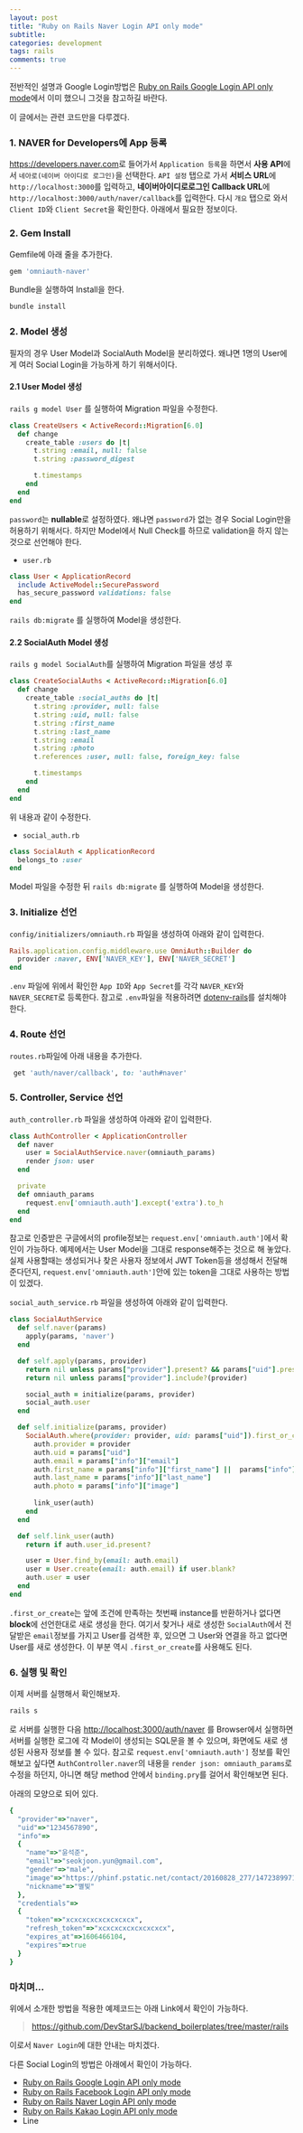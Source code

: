 ```yaml
---
layout: post
title: "Ruby on Rails Naver Login API only mode"
subtitle:  
categories: development
tags: rails
comments: true
---
```


전반적인 설명과 Google Login방법은 [Ruby on Rails Google Login API only mode](https://devstarsj.github.io/development/2020/11/27/rails.google.login.api.only)에서 이미 했으니 그것을 참고하길 바란다.


이 글에서는 관련 코드만을 다루겠다.

### 1. NAVER for Developers에 App 등록

<https://developers.naver.com>로 들어가서 `Application 등록`을 하면서 **사용 API**에서 `네아로(네이버 아이디로 로그인)`을 선택한다. `API 설정` 탭으로 가서 **서비스 URL**에 `http://localhost:3000`를 입력하고, **네이버아이디로로그인 Callback URL**에 `http://localhost:3000/auth/naver/callback`를 입력한다. 다시 `개요` 탭으로 와서 `Client ID`와 `Client Secret`을 확인한다. 아래에서 필요한 정보이다.

### 2. Gem Install

Gemfile에 아래 줄을 추가한다.
```ruby
gem 'omniauth-naver'
```

Bundle을 실행하여 Install을 한다.
```Bash
bundle install
```

### 2. Model 생성

필자의 경우 User Model과 SocialAuth Model을 분리하였다. 왜냐면 1명의 User에게 여러 Social Login을 가능하게 하기 위해서이다.

#### 2.1 User Model 생성

`rails g model User` 를 실행하여 Migration 파일을 수정한다.

```ruby
class CreateUsers < ActiveRecord::Migration[6.0]
  def change
    create_table :users do |t|
      t.string :email, null: false
      t.string :password_digest

      t.timestamps
    end
  end
end
```

`password`는 **nullable**로 설정하였다. 왜냐면 `password`가 없는 경우 Social Login만을 허용하기 위해서다. 하지만 Model에서 Null Check를 하므로 validation을 하지 않는 것으로 선언해야 한다.

- `user.rb`
```ruby
class User < ApplicationRecord
  include ActiveModel::SecurePassword
  has_secure_password validations: false
end
```

`rails db:migrate` 를 실행하여 Model을 생성한다.

#### 2.2 SocialAuth Model 생성

`rails g model SocialAuth`를 실행하여 Migration 파일을 생성 후

```ruby
class CreateSocialAuths < ActiveRecord::Migration[6.0]
  def change
    create_table :social_auths do |t|
      t.string :provider, null: false
      t.string :uid, null: false
      t.string :first_name
      t.string :last_name
      t.string :email
      t.string :photo
      t.references :user, null: false, foreign_key: false

      t.timestamps
    end
  end
end
```

위 내용과 같이 수정한다.

- `social_auth.rb`
```ruby
class SocialAuth < ApplicationRecord
  belongs_to :user
end
```

Model 파일을 수정한 뒤 `rails db:migrate` 를 실행하여 Model을 생성한다.

### 3. Initialize 선언

`config/initializers/omniauth.rb` 파일을 생성하여 아래와 같이 입력한다.

```ruby
Rails.application.config.middleware.use OmniAuth::Builder do
  provider :naver, ENV['NAVER_KEY'], ENV['NAVER_SECRET']
end
```

`.env` 파일에 위에서 확인한 `App ID`와 `App Secret`를 각각 `NAVER_KEY`와 `NAVER_SECRET`로 등록한다. 참고로 `.env`파일을 적용하려면 [dotenv-rails](https://github.com/bkeepers/dotenv)를 설치해야 한다.

### 4. Route 선언

`routes.rb`파일에 아래 내용을 추가한다.

```ruby
 get 'auth/naver/callback', to: 'auth#naver'
```

### 5. Controller, Service 선언

`auth_controller.rb` 파일을 생성하여 아래와 같이 입력한다.

```ruby
class AuthController < ApplicationController
  def naver
    user = SocialAuthService.naver(omniauth_params)
    render json: user
  end

  private
  def omniauth_params
    request.env['omniauth.auth'].except('extra').to_h
  end
end
```

참고로 인증받은 구글에서의 profile정보는 `request.env['omniauth.auth']`에서 확인이 가능하다. 예제에서는 User Model을 그대로 response해주는 것으로 해 놓았다. 실제 사용할때는 생성되거나 찾은 사용자 정보에서 JWT Token등을 생성해서 전달해 준다던지, `request.env['omniauth.auth']`안에 있는 token을 그대로 사용하는 방법이 있겠다.

`social_auth_service.rb` 파일을 생성하여 아래와 같이 입력한다.

```ruby
class SocialAuthService
  def self.naver(params)
    apply(params, 'naver')
  end

  def self.apply(params, provider)
    return nil unless params["provider"].present? && params["uid"].present? && params["info"].present?
    return nil unless params["provider"].include?(provider)

    social_auth = initialize(params, provider)
    social_auth.user
  end

  def self.initialize(params, provider)
    SocialAuth.where(provider: provider, uid: params["uid"]).first_or_create do |auth|
      auth.provider = provider
      auth.uid = params["uid"]
      auth.email = params["info"]["email"]
      auth.first_name = params["info"]["first_name"] ||  params["info"]["name"]
      auth.last_name = params["info"]["last_name"]
      auth.photo = params["info"]["image"]
  
      link_user(auth)
    end
  end

  def self.link_user(auth)
    return if auth.user_id.present?

    user = User.find_by(email: auth.email)
    user = User.create(email: auth.email) if user.blank?
    auth.user = user
  end
end
```

`.first_or_create`는 앞에 조건에 만족하는 첫번째 instance를 반환하거나 없다면 **block**에 선언한대로 새로 생성을 한다. 여기서 찾거나 새로 생성한 `SocialAuth`에서 전달받은 `email`정보를 가지고 User를 검색한 후, 있으면 그 User와 연결을 하고 없다면 User를 새로 생성한다. 이 부분 역시 `.first_or_create`를 사용해도 된다.

### 6. 실행 및 확인

이제 서버를 실행해서 확인해보자.

```Bash
rails s
```

로 서버를 실행한 다음 <http://localhost:3000/auth/naver> 를 Browser에서 실행하면 서버를 실행한 로그에 각 Model이 생성되는 SQL문을 볼 수 있으며, 화면에도 새로 생성된 사용자 정보를 볼 수 있다.
참고로 `request.env['omniauth.auth']` 정보를 확인해보고 싶다면 `AuthController.naver`의 내용을 `render json: omniauth_params`로 수정을 하던지, 아니면 해당 method 안에서 `binding.pry`를 걸어서 확인해보면 된다.

아래의 모양으로 되어 있다.

```ruby
{
  "provider"=>"naver",
  "uid"=>"1234567890",
  "info"=>
  {
    "name"=>"윤석준",
    "email"=>"seokjoon.yun@gmail.com",
    "gender"=>"male",
    "image"=>"https://phinf.pstatic.net/contact/20160828_277/1472389971532m2ha0_JPEG/image.jpg",
    "nickname"=>"별빛"
  },
  "credentials"=>
  {
    "token"=>"xcxcxcxcxcxcxcxcx",
    "refresh_token"=>"xcxcxcxcxcxcxcxcx",
    "expires_at"=>1606466104,
    "expires"=>true
  }
}
```

### 마치며...

위에서 소개한 방법을 적용한 예제코드는 아래 Link에서 확인이 가능하다.

> <https://github.com/DevStarSJ/backend_boilerplates/tree/master/rails>

이로서 `Naver Login`에 대한 안내는 마치겠다.

다른 Social Login의 방법은 아래에서 확인이 가능하다.

- [Ruby on Rails Google Login API only mode](https://devstarsj.github.io/development/2020/11/27/rails.google.login.api.only)
- [Ruby on Rails Facebook Login API only mode](https://devstarsj.github.io/development/2020/11/28/rails.facebook.login.api.only)
- [Ruby on Rails Naver Login API only mode](https://devstarsj.github.io/development/2020/11/29/rails.naver.login.api.only)
- [Ruby on Rails Kakao Login API only mode](https://devstarsj.github.io/development/2020/11/30/rails.kakao.login.api.only)
- Line
